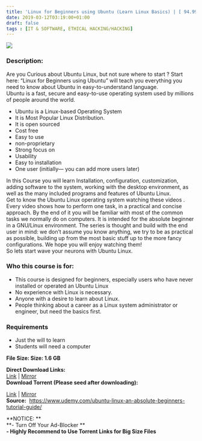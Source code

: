 ```yaml
---
title: 'Linux for Beginners using Ubuntu (Learn Linux Basics) | [ 94.99$ Course For Free ]'
date: 2019-03-12T03:19:00+01:00
draft: false
tags : [IT & SOFTWARE, ETHICAL HACKING/HACKING]
---
```


[![](https://1.bp.blogspot.com/-GnGAYkzhNDI/XIXg83kYViI/AAAAAAAAA9o/VZ5kRdBP94MkVT3nlB2kCR6O9IQM1XO8gCLcBGAs/s640/Linux-for-Beginners-using-Ubuntu-Learn-Linux-Basics.jpg)](https://1.bp.blogspot.com/-GnGAYkzhNDI/XIXg83kYViI/AAAAAAAAA9o/VZ5kRdBP94MkVT3nlB2kCR6O9IQM1XO8gCLcBGAs/s1600/Linux-for-Beginners-using-Ubuntu-Learn-Linux-Basics.jpg)

  

### Description:

Are you Curious about Ubuntu Linux, but not sure where to start ? Start here: “Linux for Beginners using Ubuntu” will teach you everything you need to know about Ubuntu in easy-to-understand language.  
Ubuntu is a fast, secure and easy-to-use operating system used by millions of people around the world.  

*   Ubuntu is a Linux-based Operating System
*   It is Most Popular Linux Distribution.
*   It is open sourced
*   Cost free
*   Easy to use
*   non-proprietary
*   Strong focus on
*   Usability
*   Easy to installation
*   One user (initially— you can add more users later)

In this Course you will learn Installation, configuration, customization, adding software to the system, working with the desktop environment, as well as the many included programs and features of Ubuntu Linux.  
Get to know the Ubuntu Linux operating system watching these videos . Every video shows how to perform one task, in a practical and concise approach. By the end of it you will be familiar with most of the common tasks we normally do on computers. It is intended for the absolute beginner in a GNU/Linux environment. The series is thought and build with the end user in mind: we don’t assume you know anything, we try to be as practical as possible, building up from the most basic stuff up to the more fancy configurations. We hope you will enjoy watching them!  
So lets start wave your neurons with Ubuntu Linux.  

### Who this course is for:

*   This course is designed for beginners, especially users who have never installed or operated an Ubuntu Linux
*   No experience with Linux is necessary.
*   Anyone with a desire to learn about Linux.
*   People thinking about a career as a Linux system administrator or engineer, but need the basics first.

### Requirements

*   Just the will to learn
*   Students will need a computer

**File Size: Size: 1.6 GB**  

**Direct Download Links:**  
[Link](https://oko.sh/LinuxforBeginnerslink1) | [Mirror](https://oko.sh/LinuxforBeginnerslink2)  
**Download Torrent (Please seed after downloading):**  

[Link](https://oko.sh/LinuxforBeginnerstorrent1) | [Mirror](https://oko.sh/LinuxforBeginnerstorrent2)  
**Source:**  https://www.udemy.com/ubuntu-linux-an-absolute-beginners-tutorial-guide/  
  
**NOTICE: **  
**\- Turn Off Your Ad-Blocker **  
**\- Highly Recommend to Use Torrent Links for Big Size Files**